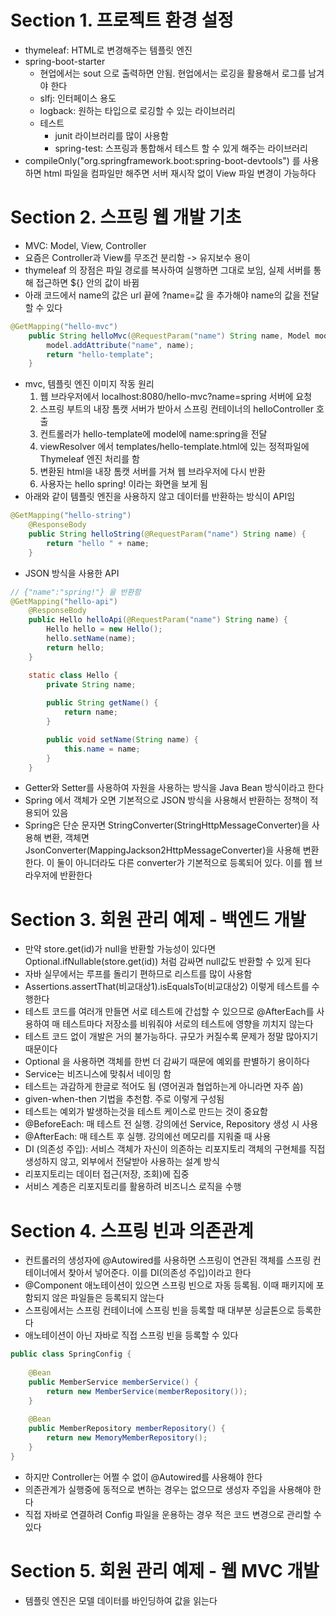 # Section 1. 프로젝트 환경 설정
* thymeleaf: HTML로 변경해주는 템플릿 엔진
* spring-boot-starter
  * 현업에서는 sout 으로 출력하면 안됨. 현업에서는 로깅을 활용해서 로그를 남겨야 한다 
  * slfj: 인터페이스 용도
  * logback: 원하는 타입으로 로깅할 수 있는 라이브러리
  * 테스트
    * junit 라이브러리를 많이 사용함
    * spring-test: 스프링과 통합해서 테스트 할 수 있게 해주는 라이브러리
* compileOnly("org.springframework.boot:spring-boot-devtools") 를 사용하면 html 파일을 컴파일만 해주면 서버 재시작 없이 View 파일 변경이 가능하다

# Section 2. 스프링 웹 개발 기초
* MVC: Model, View, Controller
* 요즘은 Controller과 View를 무조건 분리함 -> 유지보수 용이
* thymeleaf 의 장점은 파일 경로를 복사하여 실행하면 그대로 보임, 실제 서버를 통해 접근하면 ${} 안의 값이 바뀜
* 아래 코드에서 name의 값은 url 끝에 ?name=값 을 추가해야 name의 값을 전달할 수 있다
```java
@GetMapping("hello-mvc")
    public String helloMvc(@RequestParam("name") String name, Model model) {
        model.addAttribute("name", name);
        return "hello-template";
    }
```
* mvc, 템플릿 엔진 이미지 작동 원리
  1. 웹 브라우저에서 localhost:8080/hello-mvc?name=spring 서버에 요청
  2. 스프링 부트의 내장 톰캣 서버가 받아서 스프링 컨테이너의 helloController 호출 
  3. 컨트롤러가 hello-template에 model에 name:spring을 전달
  4. viewResolver 에서 templates/hello-template.html에 있는 정적파일에 Thymeleaf 엔진 처리를 함
  5. 변환된 html을 내장 톰캣 서버를 거쳐 웹 브라우저에 다시 반환
  6. 사용자는 hello spring! 이라는 화면을 보게 됨
* 아래와 같이 템플릿 엔진을 사용하지 않고 데이터를 반환하는 방식이 API임
```java
@GetMapping("hello-string")
    @ResponseBody
    public String helloString(@RequestParam("name") String name) {
        return "hello " + name; 
    }
```
* JSON 방식을 사용한 API
```java
// {"name":"spring!"} 을 반환함
@GetMapping("hello-api")
    @ResponseBody
    public Hello helloApi(@RequestParam("name") String name) {
        Hello hello = new Hello();
        hello.setName(name);
        return hello;
    }

    static class Hello {
        private String name;
        
        public String getName() {
            return name;
        }

        public void setName(String name) {
            this.name = name;
        }
    }
```
* Getter와 Setter를 사용하여 자원을 사용하는 방식을 Java Bean 방식이라고 한다
* Spring 에서 객체가 오면 기본적으로 JSON 방식을 사용해서 반환하는 정책이 적용되어 있음
* Spring은 단순 문자면 StringConverter(StringHttpMessageConverter)을 사용해 변환, 객체면 JsonConverter(MappingJackson2HttpMessageConverter)을 사용해 변환한다. 이 둘이 아니더라도 다른 converter가 기본적으로 등록되어 있다. 이를 웹 브라우저에 반환한다

# Section 3. 회원 관리 예제 - 백엔드 개발 
* 만약 store.get(id)가 null을 반환할 가능성이 있다면 Optional.ifNullable(store.get(id)) 처럼 감싸면 null값도 반환할 수 있게 된다
* 자바 실무에서는 루프를 돌리기 편하므로 리스트를 많이 사용함
* Assertions.assertThat(비교대상1).isEqualsTo(비교대상2) 이렇게 테스트를 수행한다
* 테스트 코드를 여러개 만들면 서로 테스트에 간섭할 수 있으므로 @AfterEach를 사용하여 매 테스트마다 저장소를 비워줘야 서로의 테스트에 영향을 끼치지 않는다
* 테스트 코드 없이 개발은 거의 불가능하다. 규모가 커질수록 문제가 정말 많아지기 때문이다
* Optional 을 사용하면 객체를 한번 더 감싸기 때문에 예외를 판별하기 용이하다
* Service는 비즈니스에 맞춰서 네이밍 함
* 테스트는 과감하게 한글로 적어도 됨 (영어권과 협업하는게 아니라면 자주 씀)
* given-when-then 기법을 추천함. 주로 이렇게 구성됨
* 테스트는 예외가 발생하는것을 테스트 케이스로 만드는 것이 중요함
* @BeforeEach: 매 테스트 전 실행. 강의에선 Service, Repository 생성 시 사용
* @AfterEach: 매 테스트 후 실행. 강의에선 메모리를 지워줄 때 사용
* DI (의존성 주입): 서비스 객체가 자신이 의존하는 리포지토리 객체의 구현체를 직접 생성하지 않고, 외부에서 전달받아 사용하는 설계 방식
* 리포지토리는 데이터 접근(저장, 조회)에 집중
* 서비스 계층은 리포지토리를 활용하려 비즈니스 로직을 수행

# Section 4. 스프링 빈과 의존관계
* 컨트롤러의 생성자에 @Autowired를 사용하면 스프링이 연관된 객체를 스프링 컨테이너에서 찾아서 넣어준다. 이를 DI(의존성 주입)이라고 한다
* @Component 애노테이션이 있으면 스프링 빈으로 자동 등록됨. 이때 패키지에 포함되지 않은 파일들은 등록되지 않는다
* 스프링에서는 스프링 컨테이너에 스프링 빈을 등록할 때 대부분 싱글톤으로 등록한다
* 애노테이션이 아닌 자바로 직접 스프링 빈을 등록할 수 있다
```java
public class SpringConfig {
    
    @Bean
    public MemberService memberService() {
        return new MemberService(memberRepository());
    }
    
    @Bean
    public MemberRepository memberRepository() {
        return new MemoryMemberRepository();
    }
}
```
* 하지만 Controller는 어쩔 수 없이 @Autowired를 사용해야 한다
* 의존관계가 실행중에 동적으로 변하는 경우는 없으므로 생성자 주입을 사용해야 한다
* 직접 자바로 연결하려 Config 파일을 운용하는 경우 적은 코드 변경으로 관리할 수 있다

# Section 5. 회원 관리 예제 - 웹 MVC 개발
* 템플릿 엔진은 모델 데이터를 바인딩하여 값을 읽는다